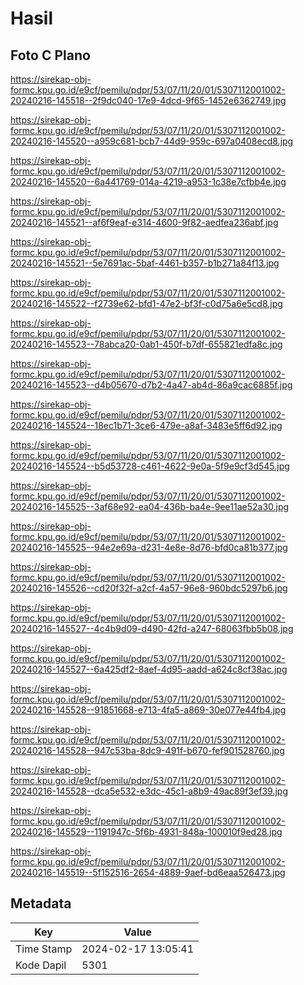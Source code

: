 # Hasil

## Foto C Plano

https://sirekap-obj-formc.kpu.go.id/e9cf/pemilu/pdpr/53/07/11/20/01/5307112001002-20240216-145518--2f9dc040-17e9-4dcd-9f65-1452e6362749.jpg

https://sirekap-obj-formc.kpu.go.id/e9cf/pemilu/pdpr/53/07/11/20/01/5307112001002-20240216-145520--a959c681-bcb7-44d9-959c-697a0408ecd8.jpg

https://sirekap-obj-formc.kpu.go.id/e9cf/pemilu/pdpr/53/07/11/20/01/5307112001002-20240216-145520--6a441769-014a-4219-a953-1c38e7cfbb4e.jpg

https://sirekap-obj-formc.kpu.go.id/e9cf/pemilu/pdpr/53/07/11/20/01/5307112001002-20240216-145521--af6f9eaf-e314-4600-9f82-aedfea236abf.jpg

https://sirekap-obj-formc.kpu.go.id/e9cf/pemilu/pdpr/53/07/11/20/01/5307112001002-20240216-145521--5e7691ac-5baf-4461-b357-b1b271a84f13.jpg

https://sirekap-obj-formc.kpu.go.id/e9cf/pemilu/pdpr/53/07/11/20/01/5307112001002-20240216-145522--f2739e62-bfd1-47e2-bf3f-c0d75a6e5cd8.jpg

https://sirekap-obj-formc.kpu.go.id/e9cf/pemilu/pdpr/53/07/11/20/01/5307112001002-20240216-145523--78abca20-0ab1-450f-b7df-655821edfa8c.jpg

https://sirekap-obj-formc.kpu.go.id/e9cf/pemilu/pdpr/53/07/11/20/01/5307112001002-20240216-145523--d4b05670-d7b2-4a47-ab4d-86a9cac6885f.jpg

https://sirekap-obj-formc.kpu.go.id/e9cf/pemilu/pdpr/53/07/11/20/01/5307112001002-20240216-145524--18ec1b71-3ce6-479e-a8af-3483e5ff6d92.jpg

https://sirekap-obj-formc.kpu.go.id/e9cf/pemilu/pdpr/53/07/11/20/01/5307112001002-20240216-145524--b5d53728-c461-4622-9e0a-5f9e9cf3d545.jpg

https://sirekap-obj-formc.kpu.go.id/e9cf/pemilu/pdpr/53/07/11/20/01/5307112001002-20240216-145525--3af68e92-ea04-436b-ba4e-9ee11ae52a30.jpg

https://sirekap-obj-formc.kpu.go.id/e9cf/pemilu/pdpr/53/07/11/20/01/5307112001002-20240216-145525--94e2e69a-d231-4e8e-8d76-bfd0ca81b377.jpg

https://sirekap-obj-formc.kpu.go.id/e9cf/pemilu/pdpr/53/07/11/20/01/5307112001002-20240216-145526--cd20f32f-a2cf-4a57-96e8-960bdc5297b6.jpg

https://sirekap-obj-formc.kpu.go.id/e9cf/pemilu/pdpr/53/07/11/20/01/5307112001002-20240216-145527--4c4b9d09-d490-42fd-a247-68063fbb5b08.jpg

https://sirekap-obj-formc.kpu.go.id/e9cf/pemilu/pdpr/53/07/11/20/01/5307112001002-20240216-145527--6a425df2-8aef-4d95-aadd-a624c8cf38ac.jpg

https://sirekap-obj-formc.kpu.go.id/e9cf/pemilu/pdpr/53/07/11/20/01/5307112001002-20240216-145528--91851668-e713-4fa5-a869-30e077e44fb4.jpg

https://sirekap-obj-formc.kpu.go.id/e9cf/pemilu/pdpr/53/07/11/20/01/5307112001002-20240216-145528--947c53ba-8dc9-491f-b670-fef901528760.jpg

https://sirekap-obj-formc.kpu.go.id/e9cf/pemilu/pdpr/53/07/11/20/01/5307112001002-20240216-145528--dca5e532-e3dc-45c1-a8b9-49ac89f3ef39.jpg

https://sirekap-obj-formc.kpu.go.id/e9cf/pemilu/pdpr/53/07/11/20/01/5307112001002-20240216-145529--1191947c-5f6b-4931-848a-100010f9ed28.jpg

https://sirekap-obj-formc.kpu.go.id/e9cf/pemilu/pdpr/53/07/11/20/01/5307112001002-20240216-145519--5f152516-2654-4889-9aef-bd6eaa526473.jpg


## Metadata

| Key        | Value               |
| ---------- | ------------------- |
| Time Stamp | 2024-02-17 13:05:41 |
| Kode Dapil | 5301                |



